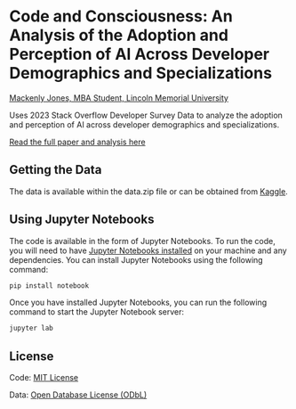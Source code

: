 # Code and Consciousness: An Analysis of the Adoption and Perception of AI Across Developer Demographics and Specializations

[Mackenly Jones, MBA Student, Lincoln Memorial University](https://www.linkedin.com/in/mackenly/)

Uses 2023 Stack Overflow Developer Survey Data to analyze the adoption and perception of AI across developer demographics and specializations.

[Read the full paper and analysis here](./PAPER.md)

## Getting the Data
The data is available within the data.zip file or can be obtained from [Kaggle](https://www.kaggle.com/datasets/mahdialfred/stack-overflow-developer-survey-2023?select=survey_results_public.csv).

## Using Jupyter Notebooks
The code is available in the form of Jupyter Notebooks. To run the code, you will need to have [Jupyter Notebooks installed](https://jupyter.org/install#jupyter-notebook) on your machine and any dependencies. You can install Jupyter Notebooks using the following command:
```bash
pip install notebook
```
Once you have installed Jupyter Notebooks, you can run the following command to start the Jupyter Notebook server:
```bash
jupyter lab
```

## License
Code: [MIT License](./LICENSE)

Data: [Open Database License (ODbL)](http://opendatacommons.org/licenses/odbl/1.0/)